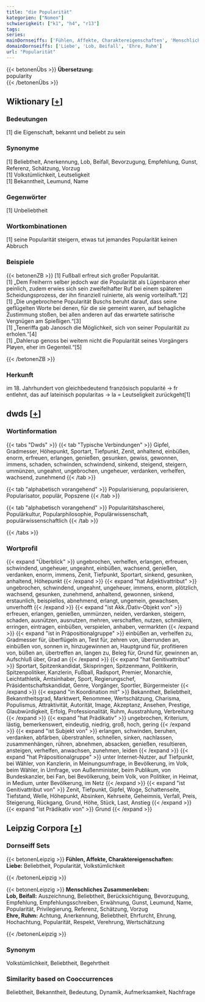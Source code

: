 ```yaml
---
title: "die Popularität"
kategorien: ["Nomen"]
schwierigkeit: ["k1", "h4", "r13"]
tags:
series:
mainDornseiffs: ['Fühlen, Affekte, Charaktereigenschaften', 'Menschliches Zusammenleben']
domainDornseiffs: ['Liebe', 'Lob, Beifall', 'Ehre, Ruhm']
url: "Popularität"
---
```


{{< betonenÜbs >}}
**Übersetzung:**  
popularity  
{{< /betonenÜbs >}}

## Wiktionary [[+](https://de.wiktionary.org/wiki/Popularität)]

### Bedeutungen
[1] die Eigenschaft, bekannt und beliebt zu sein  

### Synonyme
[1] Beliebtheit, Anerkennung, Lob, Beifall, Bevorzugung, Empfehlung, Gunst, Referenz, Schätzung, Vorzug  
[1] Volkstümlichkeit, Leutseligkeit  
[1] Bekanntheit, Leumund, Name  

### Gegenwörter
[1] Unbeliebtheit  

### Wortkombinationen
[1] seine Popularität steigern, etwas tut jemandes Popularität keinen Abbruch  

### Beispiele
{{< betonenZB >}}
[1] Fußball erfreut sich großer Popularität.  
[1] „Dem Freiherrn selber jedoch war die Popularität als Lügenbaron eher peinlich, zudem erwies sich sein zweifelhafter Ruf bei einem späteren Scheidungsprozess, der ihn finanziell ruinierte, als wenig vorteilhaft.“[2]  
[1] „Die ungebrochene Popularität Buschs beruht darauf, dass seine geflügelten Worte bei denen, für die sie gemeint waren, auf behagliche Zustimmung stoßen, bei allen anderen auf das erwartete satirische Vergnügen am Spießigen.“[3]  
[1] „Teneriffa gab Janosch die Möglichkeit, sich von seiner Popularität zu erholen.“[4]  
[1] „Dahlerup genoss bei weitem nicht die Popularität seines Vorgängers Pløyen, eher im Gegenteil.“[5]  

{{< /betonenZB >}}
### Herkunft
im 18. Jahrhundert von gleichbedeutend französisch popularité → fr entlehnt, das auf lateinisch popularitas → la = Leutseligkeit zurückgeht[1]  



## dwds [[+](https://www.dwds.de/wb/Popularität)]

### Wortinformation
{{< tabs "Dwds" >}}
{{< tab "Typische Verbindungen" >}}
Gipfel, Gradmesser, Höhepunkt, Sportart, Tiefpunkt, Zenit, anhaltend, einbüßen, enorm, erfreuen, erlangen, genießen, gesunken, gewiss, gewonnen, immens, schaden, schwinden, schwindend, sinkend, steigend, steigern, ummünzen, ungeahnt, ungebrochen, ungeheuer, verdanken, verhelfen, wachsend, zunehmend
{{< /tab >}}

{{< tab "alphabetisch vorangehend" >}}
Popularisierung, popularisieren, Popularisator, populär, Popszene
{{< /tab >}}

{{< tab "alphabetisch vorangehend" >}}
Popularitätshascherei, Populärkultur, Popularphilosophie, Populärwissenschaft, populärwissenschaftlich
{{< /tab >}}

{{< /tabs >}}

### Wortprofil
{{< expand "Überblick" >}} ungebrochen, verhelfen, erlangen, erfreuen, schwindend, ungeheuer, ungeahnt, einbüßen, wachsend, genießen, verdanken, enorm, immens, Zenit, Tiefpunkt, Sportart, sinkend, gesunken, anhaltend, Höhepunkt {{< /expand >}}
{{< expand "hat Adjektivattribut" >}} ungebrochen, schwindend, ungeahnt, ungeheuer, immens, enorm, plötzlich, wachsend, gesunken, zunehmend, anhaltend, gewonnen, sinkend, erstaunlich, beispiellos, abnehmend, erlangt, ungemein, gewachsen, unverhofft {{< /expand >}}
{{< expand "ist Akk./Dativ-Objekt von" >}} erfreuen, erlangen, genießen, ummünzen, neiden, verdanken, steigern, schaden, ausnützen, ausnutzen, mehren, verschaffen, nutzen, schmälern, erringen, eintragen, einbüßen, verspielen, anhaben, vermarkten {{< /expand >}}
{{< expand "ist in Präpositionalgruppe" >}} einbüßen an, verhelfen zu, Gradmesser für, überflügeln an, Test für, zehren von, überrunden an, einbüßen von, sonnen in, hinzugewinnen an, Hauptgrund für, profitieren von, büßen an, übertreffen an, langen zu, Beleg für, Grund für, gewinnen an, Aufschluß über, Grad an {{< /expand >}}
{{< expand "hat Genitivattribut" >}} Sportart, Spitzenkandidat, Skispringen, Spitzenmann, Politikerin, Spitzenpolitiker, Kanzlerin, Fußball, Radsport, Premier, Monarchie, Leichtathletik, Amtsinhaber, Sport, Regierungschef, Präsidentschaftskandidat, Genre, Vorgänger, Sportler, Bürgermeister {{< /expand >}}
{{< expand "in Koordination mit" >}} Bekanntheit, Beliebtheit, Bekanntheitsgrad, Marktwert, Renommee, Wertschätzung, Charisma, Populismus, Attraktivität, Autorität, Image, Akzeptanz, Ansehen, Prestige, Glaubwürdigkeit, Erfolg, Professionalität, Ruhm, Ausstrahlung, Verbreitung {{< /expand >}}
{{< expand "hat Prädikativ" >}} ungebrochen, Kriterium, lästig, bemerkenswert, eindeutig, niedrig, groß, hoch, gering {{< /expand >}}
{{< expand "ist Subjekt von" >}} erlangen, schwinden, beruhen, verdanken, abfärben, überstrahlen, schnellen, sinken, nachlassen, zusammenhängen, rühren, abnehmen, absacken, genießen, resultieren, ansteigen, verhelfen, anwachsen, zunehmen, leiden {{< /expand >}}
{{< expand "hat Präpositionalgruppe" >}} unter Internet-Nutzer, auf Tiefpunkt, bei Wähler, von Kanzlerin, in Meinungsumfrage, in Bevölkerung, im Volk, beim Wähler, in Umfrage, von Außenminister, beim Publikum, von Bundeskanzler, bei Fan, bei Bevölkerung, beim Volk, von Politiker, in Heimat, in Medium, unter Bevölkerung, im Netz {{< /expand >}}
{{< expand "ist Genitivattribut von" >}} Zenit, Tiefpunkt, Gipfel, Woge, Schattenseite, Tiefstand, Welle, Höhepunkt, Absinken, Kehrseite, Geheimnis, Verfall, Preis, Steigerung, Rückgang, Grund, Höhe, Stück, Last, Anstieg {{< /expand >}}
{{< expand "ist Prädikativ von" >}} Grund {{< /expand >}}

## Leipzig Corpora [[+](https://corpora.uni-leipzig.de/en/res?word=Popularität&corpusId=deu_newscrawl-public_2018)]

### Dornseiff Sets
{{< betonenLeipzig >}}
**Fühlen, Affekte, Charaktereigenschaften:**  
**Liebe:** Beliebtheit, Popularität, Volkstümlichkeit  

{{< /betonenLeipzig >}}


{{< betonenLeipzig >}}
**Menschliches Zusammenleben:**  
**Lob, Beifall:** Auszeichnung, Beliebtheit, Berücksichtigung, Bevorzugung, Empfehlung, Empfehlungsschreiben, Erwähnung, Gunst, Leumund, Name, Popularität, Privilegierung, Referenz, Schätzung, Vorzug  
**Ehre, Ruhm:** Achtung, Anerkennung, Beliebtheit, Ehrfurcht, Ehrung, Hochachtung, Popularität, Respekt, Verehrung, Wertschätzung  

{{< /betonenLeipzig >}}

### Synonym
Volkstümlichkeit, Beliebtheit, Begehrtheit


### Similarity based on Cooccurrences
Beliebtheit, Bekanntheit, Bedeutung, Dynamik, Aufmerksamkeit, Nachfrage

